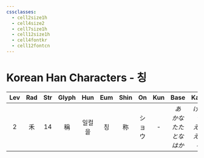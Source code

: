 ```yaml
---
cssclasses:
  - cell2size1h
  - cell4size2
  - cell7size1h
  - cell12size1h
  - cell4fontkr
  - cell12fontcn
---
```


# Korean Han Characters - 칭

| Lev | Rad | Str | Glyph | Hun | Eum | Shin | On  | Kun |            Base             |            Kana            | Simp |      Man      |  Can  | Viet |
| :-: | :-: | :-: | :---: | :-: | :-: | :--: | :-: | :-: | :-------------------------: | :------------------------: | :--: | :-----------: | :---: | :--: |
|  2  |  禾  | 14  |   稱   | 일컬을 |  칭  |  称   | ショウ |  -  | *あ<br>かな<br>たた<br>とな<br>はか* | *げる<br>う<br>える<br>える<br>る* |  称   | chèn<br>chēng | cing1 | xưng |
